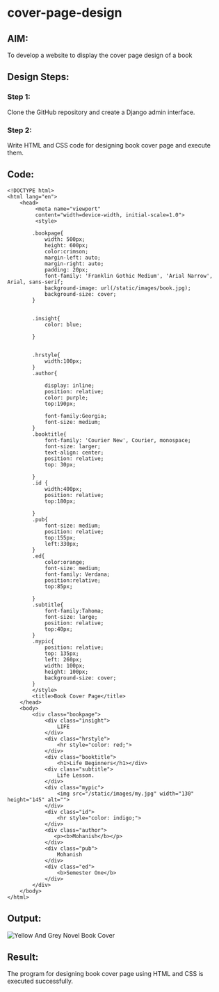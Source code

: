 # cover-page-design
## AIM:
To develop a website to display the cover page design of a book

## Design Steps:

### Step 1:
Clone the GitHub repository and create a Django admin interface.
### Step 2:
Write HTML and CSS code for designing book cover page and execute them.

## Code:
```
<!DOCTYPE html>
<html lang="en">
    <head>
         <meta name="viewport" 
         content="width=device-width, initial-scale=1.0">
         <style>

        .bookpage{
            width: 500px;
            height: 600px;
            color:crimson;
            margin-left: auto;
            margin-right: auto;
            padding: 20px;
            font-family: 'Franklin Gothic Medium', 'Arial Narrow', Arial, sans-serif;
            background-image: url(/static/images/book.jpg);
            background-size: cover;
        }
            

        .insight{
            color: blue;

        }

        
        .hrstyle{
            width:100px;
        }
        .author{
        
            display: inline;
            position: relative;
            color: purple;
            top:190px;
            
            font-family:Georgia;
            font-size: medium;
        }
        .booktitle{
            font-family: 'Courier New', Courier, monospace;
            font-size: larger;
            text-align: center;
            position: relative;
            top: 30px;
        
        }
        .id {
            width:400px;
            position: relative;
            top:180px;
            
        }
        .pub{
            font-size: medium;
            position: relative;
            top:155px;
            left:330px;
        }
        .ed{
            color:orange;
            font-size: medium;
            font-family: Verdana;
            position:relative;
            top:85px;

        }
        .subtitle{
            font-family:Tahoma;
            font-size: large;
            position: relative;
            top:40px;
        }
        .mypic{
            position: relative;
            top: 135px;
            left: 260px;
            width: 100px;
            height: 100px;
            background-size: cover;
        }
        </style>
        <title>Book Cover Page</title>
    </head>
    <body>
        <div class="bookpage">
            <div class="insight">
                LIFE
            </div>
            <div class="hrstyle">
                <hr style="color: red;">
            </div>
            <div class="booktitle">
                <h1>Life Beginners</h1></div>
            <div class="subtitle">
                Life Lesson.
            </div>
            <div class="mypic">
                <img src="/static/images/my.jpg" width="130" height="145" alt="">
            </div>
            <div class="id">
                <hr style="color: indigo;">
            </div>
            <div class="author">
               <p><b>Mohanish</b></p>
            </div>
            <div class="pub">
                Mohanish
            </div>
            <div class="ed">
                <b>Semester One</b>
            </div>
        </div>
    </body>
</html>
```
## Output:
![Yellow And Grey Novel Book Cover](https://github.com/Mohanish7777777/cover-page-design/assets/111619160/05a07ef3-73e6-4db8-8994-6deeecb2a7c9)



## Result:
The program for designing book cover page using HTML and CSS is executed successfully.
